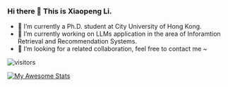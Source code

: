 ### Hi there 👋 This is Xiaopeng Li.
- 🌱 I’m currently a Ph.D. student at City University of Hong Kong.
- 🔭 I’m currently working on LLMs application in the area of Inforamtion Retrieval and Recommendation Systems.
- 👯 I’m looking for a related collaboration, feel free to contact me ~

![visitors](https://visitor-badge.laobi.icu/badge?page_id=Xiaopengli1.visitor-badge.readme.1)

[![My Awesome Stats](https://awesome-github-stats.azurewebsites.net/user-stats/Xiaopengli1?cardType=octocat&theme=github&preferLogin=true)](https://git.io/awesome-stats-card)

<!--

Here are some ideas to get you started:

- 🔭 I’m currently working on ...
- 🌱 I’m currently learning ...
- 👯 I’m looking to collaborate on ...
- 🤔 I’m looking for help with ...
- 💬 Ask me about ...
- 📫 How to reach me: ...
- 😄 Pronouns: ...
- ⚡ Fun fact: ...
-->
